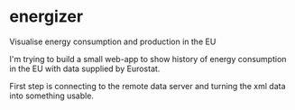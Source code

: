 energizer
=========

Visualise energy consumption and production in the EU


I'm trying to build a small web-app to show history of energy consumption in the EU with data supplied by Eurostat. 

First step is connecting to the remote data server and turning the xml data into something usable.
